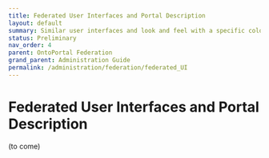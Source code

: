```yaml
---
title: Federated User Interfaces and Portal Description
layout: default
summary: Similar user interfaces and look and feel with a specific color theme
status: Preliminary
nav_order: 4
parent: OntoPortal Federation
grand_parent: Administration Guide
permalink: /administration/federation/federated_UI
---
```


# Federated User Interfaces and Portal Description

(to come)